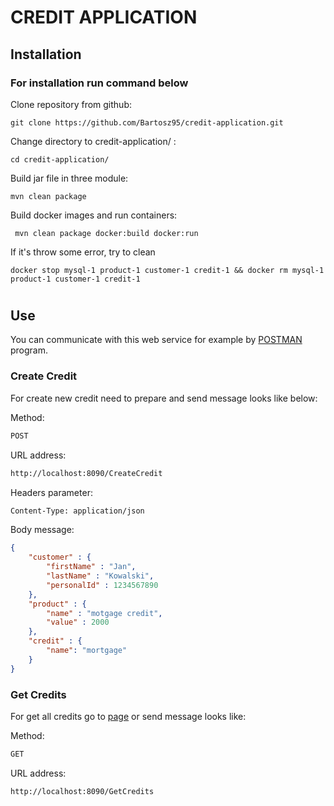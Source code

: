 # CREDIT APPLICATION
## Installation 
### For installation run command below
Clone repository from github:
```shell script
git clone https://github.com/Bartosz95/credit-application.git
```
Change directory to credit-application/ :
```shell script
cd credit-application/
```
Build jar file in three module:
```shell script
mvn clean package
```
Build docker images and run containers: 
```shell script
 mvn clean package docker:build docker:run
```
If it's throw some error, try to clean
```shell script
docker stop mysql-1 product-1 customer-1 credit-1 && docker rm mysql-1 product-1 customer-1 credit-1
```
#
## Use 
You can communicate with this web service for example by [POSTMAN](https://www.getpostman.com/) program.
### Create Credit
For create new credit need to prepare and send message looks like below:

Method:
```html
POST
```
URL address:
```html
http://localhost:8090/CreateCredit
```
Headers parameter:
```html
Content-Type: application/json
```
Body message:
```json
{
	"customer" : {
		"firstName" : "Jan",
		"lastName" : "Kowalski",
		"personalId" : 1234567890
	},
	"product" : {
        "name" : "motgage credit",
        "value" : 2000
    },
    "credit" : {
		"name": "mortgage"
	}
}
```
### Get Credits
For get all credits go to [page](http://localhost:8090/GetCredits) or send message looks like:

Method:
```html
GET
```
URL address:
```html
http://localhost:8090/GetCredits
```
